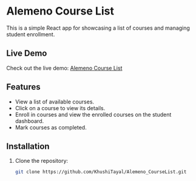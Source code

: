 # Alemeno Course List

This is a simple React app for showcasing a list of courses and managing student enrollment.

## Live Demo

Check out the live demo: [Alemeno Course List](https://KhushiTayal.github.io/Alemeno_CourseList)

## Features

- View a list of available courses.
- Click on a course to view its details.
- Enroll in courses and view the enrolled courses on the student dashboard.
- Mark courses as completed.

## Installation

1. Clone the repository:

   ```bash
   git clone https://github.com/KhushiTayal/Alemeno_CourseList.git

